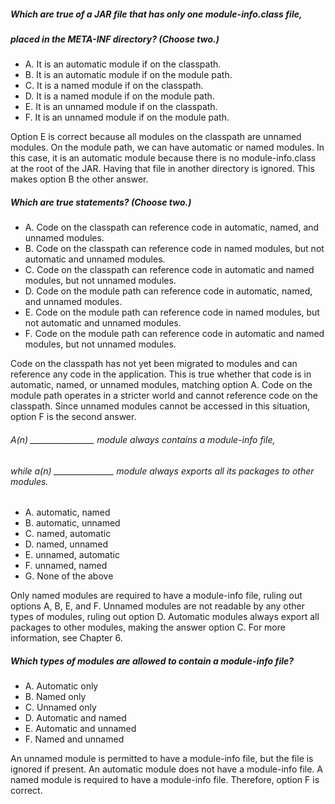 ##### Which are true of a JAR file that has only one module-info.class file,
##### placed in the META-INF directory? (Choose two.)
* A. It is an automatic module if on the classpath.
* B. It is an automatic module if on the module path.
* C. It is a named module if on the classpath.
* D. It is a named module if on the module path.
* E. It is an unnamed module if on the classpath.
* F. It is an unnamed module if on the module path.

Option E is correct because all modules on the classpath are unnamed modules.
On the module path, we can have automatic or named modules.
In this case, it is an automatic module because there is no module-info.class
at the root of the JAR. Having that file in another directory is ignored.
This makes option B the other answer.

##### Which are true statements? (Choose two.)
* A. Code on the classpath can reference code in automatic, named, and unnamed modules.
* B. Code on the classpath can reference code in named modules, but not automatic and unnamed modules.
* C. Code on the classpath can reference code in automatic and named modules, but not unnamed modules.
* D. Code on the module path can reference code in automatic, named, and unnamed modules.
* E. Code on the module path can reference code in named modules, but not automatic and unnamed modules.
* F. Code on the module path can reference code in automatic and named modules, but not unnamed modules.

Code on the classpath has not yet been migrated to modules
and can reference any code in the application.
This is true whether that code is in automatic, named, or unnamed modules, matching option A.
Code on the module path operates in a stricter
world and cannot reference code on the classpath.
Since unnamed modules cannot be accessed in this situation, option F is the second answer.

###### A(n) ________________ module always contains a module-info file,
###### while a(n) _______________ module always exports all its packages to other modules.
* A. automatic, named
* B. automatic, unnamed
* C. named, automatic
* D. named, unnamed
* E. unnamed, automatic
* F. unnamed, named
* G. None of the above

Only named modules are required to have a module-info file,
ruling out options A, B, E, and F.
Unnamed modules are not readable by any other types of modules,
ruling out option D.
Automatic modules always export all packages to other modules,
making the answer option C.
For more information, see Chapter 6.

##### Which types of modules are allowed to contain a module-info file?
* A. Automatic only
* B. Named only
* C. Unnamed only
* D. Automatic and named
* E. Automatic and unnamed
* F. Named and unnamed

An unnamed module is permitted to have a module-info file,
but the file is ignored if present.
An automatic module does not have a module-info file.
A named module is required to have a module-info file.
Therefore, option F is correct.
